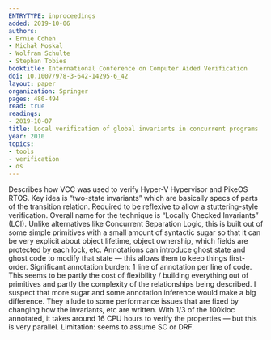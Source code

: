 ```yaml
---
ENTRYTYPE: inproceedings
added: 2019-10-06
authors:
- Ernie Cohen
- Michał Moskal
- Wolfram Schulte
- Stephan Tobies
booktitle: International Conference on Computer Aided Verification
doi: 10.1007/978-3-642-14295-6_42
layout: paper
organization: Springer
pages: 480-494
read: true
readings:
- 2019-10-07
title: Local verification of global invariants in concurrent programs
year: 2010
topics:
- tools
- verification
- os
---
```


Describes how VCC was used to verify Hyper-V Hypervisor and PikeOS RTOS.
Key idea is “two-state invariants” which are basically specs of parts of the transition relation.  Required to be reflexive to allow a stuttering-style verification.  Overall name for the technique is “Locally Checked Invariants” (LCI).
Unlike alternatives like Concurrent Separation Logic, this is built out of some simple primitives with a small amount of syntactic sugar so that it can be very explicit about object lifetime, object ownership, which fields are protected by each lock, etc.
Annotations can introduce ghost state and ghost code to modify that state — this allows them to keep things first-order.
Significant annotation burden: 1 line of annotation per line of code.  This seems to be partly the cost of flexibility / building everything out of primitives and partly the complexity of the relationships being described.  I suspect that more sugar and some annotation inference would make a big difference.
They allude to some performance issues that are fixed by changing how the invariants, etc are written.  With 1/3 of the 100kloc annotated, it takes around 16 CPU hours to verify the properties — but this is very parallel.
Limitation: seems to assume SC or DRF.
